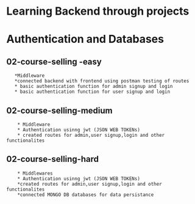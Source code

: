 # Learning Backend through projects
# Authentication and Databases
## 02-course-selling -easy
       *Middleware
       *connected backend with frontend using postman testing of routes
       * basic authentication function for admin signup and login
       * basic authentication function for user signup and login

## 02-course-selling-medium
        * Middleware
        * Authentication usinng jwt (JSON WEB TOKENs)
        * created routes for admin,user signup,login and other functionalites 
## 02-course-selling-hard
        * Middlewares
        * Authentication usinng jwt (JSON WEB TOKENs)
        *created routes for admin,user signup,login and other functionalites 
        *connected MONGO DB databases for data persistance
        
     
